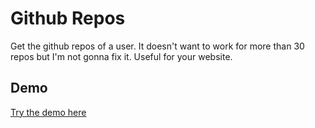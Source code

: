 # Github Repos
Get the github repos of a user. It doesn't want to work for more than 30 repos but I'm not gonna fix it. Useful for your website.
## Demo
 [Try the demo here](./demo/)
